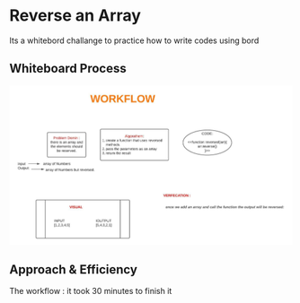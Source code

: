 # Reverse an Array
Its a whitebord challange to practice how to write codes using bord

## Whiteboard Process
![image](array-reverse.jpeg)
## Approach & Efficiency
The workflow : it took 30 minutes to finish it